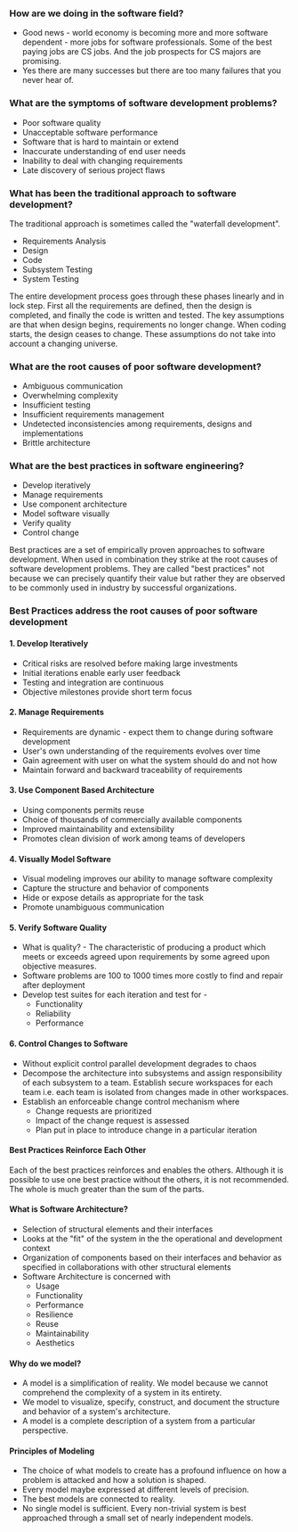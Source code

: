 ### How are we doing in the software field?

- Good news - world economy is becoming more and more software dependent - more jobs for software professionals. Some of the best paying jobs are CS jobs. And the job prospects for CS majors are promising.
- Yes there are many successes but there are too many failures that you never hear of.

### What are the symptoms of software development problems?

- Poor software quality
- Unacceptable software performance
- Software that is hard to maintain or extend
- Inaccurate understanding of end user needs
- Inability to deal with changing requirements
- Late discovery of serious project flaws

### What has been the traditional approach to software development?

The traditional approach is sometimes called the "waterfall development".

- Requirements Analysis
- Design
- Code
- Subsystem Testing
- System Testing

The entire development process goes through these phases linearly and in lock step. First all the requirements are defined, then the design is completed, and finally the code is written and tested. The key assumptions are that when design begins, requirements no longer change. When coding starts, the design ceases to change. These assumptions do not take into account a changing universe.

### What are the root causes of poor software development?

- Ambiguous communication
- Overwhelming complexity
- Insufficient testing
- Insufficient requirements management
- Undetected inconsistencies among requirements, designs and implementations
- Brittle architecture

### What are the best practices in software engineering?

- Develop iteratively
- Manage requirements
- Use component architecture
- Model software visually
- Verify quality
- Control change

Best practices are a set of empirically proven approaches to software development. When used in combination they strike at the root causes of software development problems. They are called "best practices" not because we can precisely quantify their value but rather they are observed to be commonly used in industry by successful organizations.

### Best Practices address the root causes of poor software development

#### 1. Develop Iteratively

- Critical risks are resolved before making large investments
- Initial iterations enable early user feedback
- Testing and integration are continuous
- Objective milestones provide short term focus

#### 2. Manage Requirements

- Requirements are dynamic - expect them to change during software development
- User's own understanding of the requirements evolves over time
- Gain agreement with user on what the system should do and not how
- Maintain forward and backward traceability of requirements

#### 3. Use Component Based Architecture

- Using components permits reuse
- Choice of thousands of commercially available components
- Improved maintainability and extensibility
- Promotes clean division of work among teams of developers

#### 4. Visually Model Software

- Visual modeling improves our ability to manage software complexity
- Capture the structure and behavior of components
- Hide or expose details as appropriate for the task
- Promote unambiguous communication

#### 5. Verify Software Quality

- What is quality? - The characteristic of producing a product which meets or exceeds agreed upon requirements by some agreed upon objective measures.
- Software problems are 100 to 1000 times more costly to find and repair after deployment
- Develop test suites for each iteration and test for -
  - Functionality
  - Reliability
  - Performance

#### 6. Control Changes to Software

- Without explicit control parallel development degrades to chaos
- Decompose the architecture into subsystems and assign responsibility of each subsystem to a team. Establish secure workspaces for each team i.e. each team is isolated from changes made in other workspaces.
- Establish an enforceable change control mechanism where
  - Change requests are prioritized
  - Impact of the change request is assessed
  - Plan put in place to introduce change in a particular iteration

#### Best Practices Reinforce Each Other

Each of the best practices reinforces and enables the others. Although it is possible to use one best practice without the others, it is not recommended. The whole is much greater than the sum of the parts.

#### What is Software Architecture?

- Selection of structural elements and their interfaces
- Looks at the "fit" of the system in the the operational and development context
- Organization of components based on their interfaces and behavior as specified in collaborations with other structural elements
- Software Architecture is concerned with
  - Usage
  - Functionality
  - Performance
  - Resilience
  - Reuse
  - Maintainability
  - Aesthetics

#### Why do we model?

- A model is a simplification of reality. We model because we cannot comprehend the complexity of a system in its entirety.
- We model to visualize, specify, construct, and document the structure and behavior of a system's architecture.
- A model is a complete description of a system from a particular perspective.

#### Principles of Modeling

- The choice of what models to create has a profound influence on how a problem is attacked and how a solution is shaped.
- Every model maybe expressed at different levels of precision.
- The best models are connected to reality.
- No single model is sufficient. Every non-trivial system is best approached through a small set of nearly independent models.